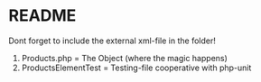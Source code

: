 README
======
Dont forget to include the external xml-file in the folder!

1. Products.php = The Object (where the magic happens)
2. ProductsElementTest = Testing-file cooperative with php-unit

